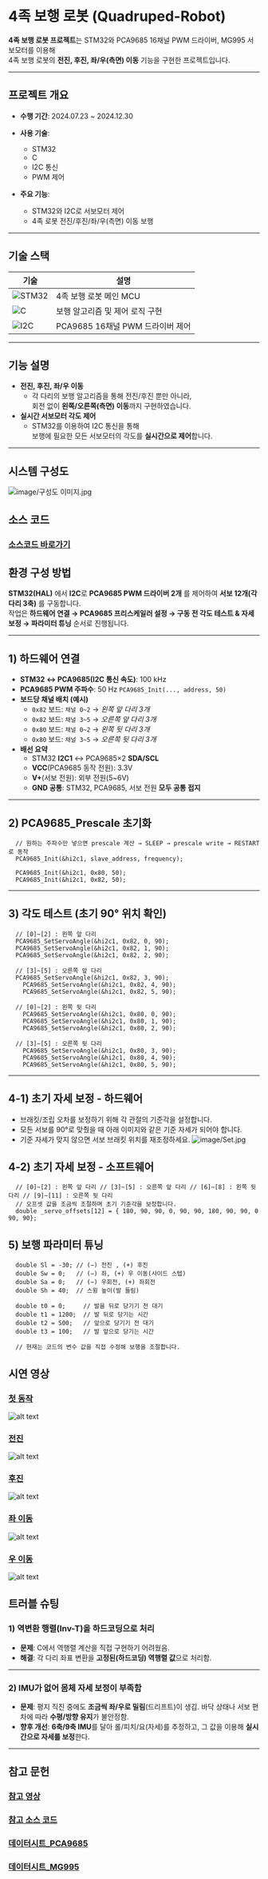 #  4족 보행 로봇 (Quadruped-Robot)

**4족 보행 로봇 프로젝트**는 STM32와 PCA9685 16채널 PWM 드라이버, MG995 서보모터를 이용해  
4족 보행 로봇의 **전진, 후진, 좌/우(측면) 이동** 기능을 구현한 프로젝트입니다.

---

##  프로젝트 개요

- **수행 기간**: 2024.07.23 ~ 2024.12.30  
- **사용 기술**:  
  - STM32  
  - C  
  - I2C 통신  
  - PWM 제어 

- **주요 기능**:  
  - STM32와 I2C로 서보모터 제어  
  - 4족 로봇 전진/후진/좌/우(측면) 이동 보행

---

##  기술 스택

| 기술  | 설명 |
|---|---|
| ![STM32](https://img.shields.io/badge/STM32-0076D6?style=flat&logo=STMicroelectronics&logoColor=white) | 4족 보행 로봇 메인 MCU |
| ![C](https://img.shields.io/badge/C-A8B9CC?style=flat-square&logo=c&logoColor=white) | 보행 알고리즘 및 제어 로직 구현 |
| ![I2C](https://img.shields.io/badge/I2C-000000?style=flat&logo=internet-explorer&logoColor=white) | PCA9685 16채널 PWM 드라이버 제어 |


---

##  기능 설명

- **전진, 후진, 좌/우 이동**  
  - 각 다리의 보행 알고리즘을 통해 전진/후진 뿐만 아니라,  
    회전 없이 **왼쪽/오른쪽(측면) 이동**까지 구현하였습니다.
- **실시간 서보모터 각도 제어**  
  - STM32를 이용하여 I2C 통신을 통해  
    보행에 필요한 모든 서보모터의 각도를 **실시간으로 제어**합니다.
---

## 시스템 구성도
![image/구성도 이미지.jpg](image/구성도%20이미지.jpg)



## **소스 코드**
### [소스코드 바로가기](src/)

##  **환경 구성 방법**

**STM32(HAL)** 에서 **I2C**로 **PCA9685 PWM 드라이버 2개** 를 제어하여 **서보 12개(각 다리 3축)** 를 구동합니다.  
작업은 **하드웨어 연결 → PCA9685 프리스케일러 설정 → 구동 전 각도 테스트 & 자세 보정 → 파라미터 튜닝** 순서로 진행됩니다.


---

## 1) 하드웨어 연결

- **STM32 ↔ PCA9685(I2C 통신 속도)**: 100 kHz 
- **PCA9685 PWM 주파수**: 50 Hz `PCA9685_Init(..., address, 50)`
- **보드당 채널 배치 (예시)**
  - `0x82` 보드: `채널 0~2` → *왼쪽 앞 다리 3개*
  - `0x82` 보드: `채널 3~5` → *오른쪽 앞 다리 3개*
  - `0x80` 보드: `채널 0~2` → *왼쪽 뒷 다리 3개*
  - `0x80` 보드: `채널 3~5` → *오른쪽 뒷 다리 3개*
- **배선 요약**
  - STM32 **I2C1** ↔ PCA9685×2 **SDA/SCL**
  - **VCC**(PCA9685 동작 전원): 3.3V
  - **V+**(서보 전원): 외부 전원(5~6V)
  - **GND 공통**: STM32, PCA9685, 서보 전원 **모두 공통 접지**

---

## 2) PCA9685_Prescale 초기화

```
  // 원하는 주파수만 넣으면 prescale 계산 → SLEEP → prescale write → RESTART로 동작
  PCA9685_Init(&hi2c1, slave_address, frequency);

  PCA9685_Init(&hi2c1, 0x80, 50); 
  PCA9685_Init(&hi2c1, 0x82, 50);

```

---

## 3) 각도 테스트 (초기 90° 위치 확인)

```
  // [0]~[2] : 왼쪽 앞 다리   
  PCA9685_SetServoAngle(&hi2c1, 0x82, 0, 90);
  PCA9685_SetServoAngle(&hi2c1, 0x82, 1, 90);
  PCA9685_SetServoAngle(&hi2c1, 0x82, 2, 90);

  // [3]~[5] : 오른쪽 앞 다리
  PCA9685_SetServoAngle(&hi2c1, 0x82, 3, 90);
	PCA9685_SetServoAngle(&hi2c1, 0x82, 4, 90);
	PCA9685_SetServoAngle(&hi2c1, 0x82, 5, 90);

  // [0]~[2] : 왼쪽 뒷 다리
	PCA9685_SetServoAngle(&hi2c1, 0x80, 0, 90);
	PCA9685_SetServoAngle(&hi2c1, 0x80, 1, 90);
	PCA9685_SetServoAngle(&hi2c1, 0x80, 2, 90);

  // [3]~[5] : 오른쪽 뒷 다리 
	PCA9685_SetServoAngle(&hi2c1, 0x80, 3, 90);
	PCA9685_SetServoAngle(&hi2c1, 0x80, 4, 90);
	PCA9685_SetServoAngle(&hi2c1, 0x80, 5, 90);
```

---

## 4-1) 초기 자세 보정 - 하드웨어
  - 브래킷/조립 오차를 보정하기 위해 각 관절의 기준각을 설정합니다.  
  - 모든 서보를 90°로 맞췄을 때 아래 이미지와 같은 기준 자세가 되어야 합니다.  
  - 기준 자세가 맞지 않으면 서보 브래킷 위치를 재조정하세요.
  ![image/Set.jpg](image/Set.jpg)

## 4-2) 초기 자세 보정 - 소프트웨어
```
  // [0]~[2] : 왼쪽 앞 다리 // [3]~[5] : 오른쪽 앞 다리 // [6]~[8] : 왼쪽 뒷 다리 // [9]~[11] : 오른쪽 뒷 다리
  // 오프셋 값을 조금씩 조절하며 초기 기준각을 보정합니다.
  double _servo_offsets[12] = { 180, 90, 90, 0, 90, 90, 180, 90, 90, 0 90, 90};
```

## 5) 보행 파라미터 튜닝
```
  double Sl = -30; // (−) 전진 , (+) 후진 
  double Sw = 0;   // (−) 좌, (+) 우 이동(사이드 스텝)
  double Sa = 0;   // (−) 우회전, (+) 좌회전
  double Sh = 40;  // 스윙 높이(발 들림)

  double t0 = 0;     // 발을 뒤로 당기기 전 대기
  double t1 = 1200;  // 발 뒤로 당기는 시간 
  double t2 = 500;   // 앞으로 당기기 전 대기
  double t3 = 100;   // 발 앞으로 당기는 시간

  // 현재는 코드의 변수 값을 직접 수정해 보행을 조절합니다.
```


##  **시연 영상**

###  [첫 동작](https://drive.google.com/file/d/1HjOwKQp8KJjVj2hTh6_adtx6zlYOwu_e/view?usp=sharing)  
![alt text](gif/First.gif)

###  [전진](https://drive.google.com/file/d/1SwbQgumZ2qXSB3PdyCzM1mTH8wKag_9B/view?usp=sharing)  
![alt text](gif/Straight.gif)

###  [후진](https://drive.google.com/file/d/1MgpPF4JHcQ8GS_9CZfato3qhq4KthBys/view?usp=sharing)
![alt text](gif/Back.gif)

### [좌 이동](https://drive.google.com/file/d/1ZpJAempI7OCzLiTSKFfvauY5EdH2y3WN/view?usp=sharing)
![alt text](gif/Left_Move.gif)

### [우 이동](https://drive.google.com/file/d/1yQKBVOaO4YPHyf00HGkSakdziHmvaDI0/view?usp=sharing)
![alt text](gif/Right_Move.gif)


## **트러블 슈팅**

### 1) 역변환 행렬(Inv-T)을 하드코딩으로 처리
- **문제**: C에서 역행렬 계산을 직접 구현하기 어려웠음.
- **해결**: 각 다리 좌표 변환을 **고정된(하드코딩) 역행렬 값**으로 처리함.  

---

### 2) IMU가 없어 몸체 자세 보정이 부족함
- **문제**: 평지 직진 중에도 **조금씩 좌/우로 밀림**(드리프트)이 생김. 바닥 상태나 서보 편차에 따라 **수평/방향 유지**가 불안정함.
- **향후 개선**: **6축/9축 IMU**를 달아 롤/피치/요(자세)를 추정하고, 그 값을 이용해 **실시간으로 자세를 보정**한다.


---



## **참고 문헌**

### [참고 영상](https://youtu.be/XBYq_FJbdTk?si=Gbbtj9yYs3oxuCF6)
### [참고 소스 코드](https://github.com/Road-Balance/SpotMicroJetson)
### [데이터시트_PCA9685](https://www.alldatasheet.co.kr/datasheet-pdf/view/750522/PHILIPS/PCA9685.html)
### [데이터시트_MG995](https://www.alldatasheet.co.kr/datasheet-pdf/view/1132435/ETC2/MG995.html)